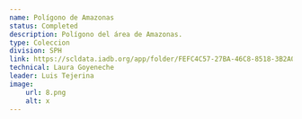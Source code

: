```yaml
---
name: Polígono de Amazonas
status: Completed
description: Polígono del área de Amazonas. 
type: Coleccion
division: SPH
link: https://scldata.iadb.org/app/folder/FEFC4C57-27BA-46C8-8518-3B2A0D4E1138
technical: Laura Goyeneche
leader: Luis Tejerina
image: 
    url: 8.png
    alt: x
---
```

    